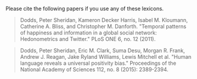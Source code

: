 Please cite the following papers if you use any of these lexicons.

> Dodds, Peter Sheridan, Kameron Decker Harris, Isabel M. Kloumann, Catherine A. Bliss, and Christopher M. Danforth. "Temporal patterns of happiness and information in a global social network: Hedonometrics and Twitter." PLoS ONE 6, no. 12 (2011).

> Dodds, Peter Sheridan, Eric M. Clark, Suma Desu, Morgan R. Frank, Andrew J. Reagan, Jake Ryland Williams, Lewis Mitchell et al. "Human language reveals a universal positivity bias." Proceedings of the National Academy of Sciences 112, no. 8 (2015): 2389-2394.
